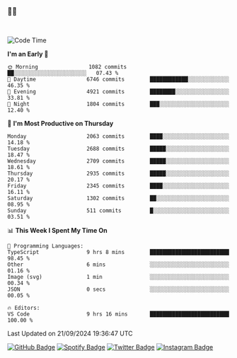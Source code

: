 ### 🤙🍺

<!-- <a href="https://github-readme-stats.vercel.app/api?username=hzak2xx&count_private=true&show_icons=true&theme=dracula">
  <img align="center" src="https://github-readme-stats.vercel.app/api?username=hzak2xx&count_private=true&show_icons=true&theme=dracula" />
</a>
</br> -->
</br>

<!--START_SECTION:waka-->
![Code Time](http://img.shields.io/badge/Code%20Time-3%2C553%20hrs%2038%20mins-blue)

**I'm an Early 🐤** 

```text
🌞 Morning                1082 commits        ██░░░░░░░░░░░░░░░░░░░░░░░   07.43 % 
🌆 Daytime                6746 commits        ████████████░░░░░░░░░░░░░   46.35 % 
🌃 Evening                4921 commits        ████████░░░░░░░░░░░░░░░░░   33.81 % 
🌙 Night                  1804 commits        ███░░░░░░░░░░░░░░░░░░░░░░   12.40 % 
```
📅 **I'm Most Productive on Thursday** 

```text
Monday                   2063 commits        ████░░░░░░░░░░░░░░░░░░░░░   14.18 % 
Tuesday                  2688 commits        █████░░░░░░░░░░░░░░░░░░░░   18.47 % 
Wednesday                2709 commits        █████░░░░░░░░░░░░░░░░░░░░   18.61 % 
Thursday                 2935 commits        █████░░░░░░░░░░░░░░░░░░░░   20.17 % 
Friday                   2345 commits        ████░░░░░░░░░░░░░░░░░░░░░   16.11 % 
Saturday                 1302 commits        ██░░░░░░░░░░░░░░░░░░░░░░░   08.95 % 
Sunday                   511 commits         █░░░░░░░░░░░░░░░░░░░░░░░░   03.51 % 
```


📊 **This Week I Spent My Time On** 

```text
💬 Programming Languages: 
TypeScript               9 hrs 8 mins        █████████████████████████   98.45 % 
Other                    6 mins              ░░░░░░░░░░░░░░░░░░░░░░░░░   01.16 % 
Image (svg)              1 min               ░░░░░░░░░░░░░░░░░░░░░░░░░   00.34 % 
JSON                     0 secs              ░░░░░░░░░░░░░░░░░░░░░░░░░   00.05 % 

🔥 Editors: 
VS Code                  9 hrs 16 mins       █████████████████████████   100.00 % 
```


 Last Updated on 21/09/2024 19:36:47 UTC
<!--END_SECTION:waka-->

[![GitHub Badge](https://img.shields.io/badge/GitHub-100000?style=for-the-badge&logo=github&logoColor=white)](https://github.com/hzak2xx)
[![Spotify Badge](https://img.shields.io/badge/Spotify-1ED760?&style=for-the-badge&logo=spotify&logoColor=white)](https://open.spotify.com/user/uf90s6sbbh75a1mt44clkhkvf)
[![Twitter Badge](https://img.shields.io/badge/Twitter-1DA1F2?style=for-the-badge&logo=twitter&logoColor=white)](https://twitter.com/hzak2xx)
[![Instagram Badge](https://img.shields.io/badge/Instagram-E4405F?style=for-the-badge&logo=instagram&logoColor=white)](https://www.instagram.com/hzak2xx/)

